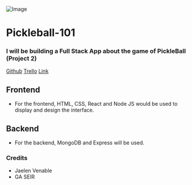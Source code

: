 ![Image](https://www.ussportscamps.com/media/images/pickleball/tips/what-is-pickleball-group-rally.jpg)

# Pickleball-101

### I will be building a Full Stack App about the game of PickleBall (Project 2)

[Github](https://github.com/jaelen-venable/Pickleball-101)
[Trello](https://trello.com/b/INleA1LF/pickleball-project)
[Link](https://app.diagrams.net/#Hjaelen-venable%2FPickleball-101%2Fmain%2FUntitled%20Diagram.drawio)

## Frontend
* For the frontend, HTML, CSS, React and Node JS would be used to display and design the interface.

## Backend
* For the backend, MongoDB and Express will be used.



### Credits
* Jaelen Venable
* GA SEIR